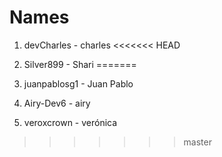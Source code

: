 # Names
1. devCharles - charles
<<<<<<< HEAD


4. Silver899 - Shari
=======
2. juanpablosg1 - Juan Pablo
3. Airy-Dev6  - airy
4. veroxcrown - verónica
>>>>>>> master
